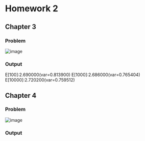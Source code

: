 # Homework 2
## Chapter 3
### Problem 
![image](https://i.imgur.com/wF4dlla.png)
### Output 
E[100]:2.690000(var=0.813900)
E[1000]:2.686000(var=0.765404)
E[10000]:2.720200(var=0.759512)
## Chapter 4
### Problem
![image](https://i.imgur.com/BV19XrN.png)
### Output